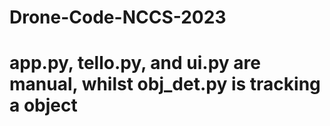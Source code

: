 # Drone-Code-NCCS-2023
# app.py, tello.py, and ui.py are manual, whilst obj_det.py is tracking a object
